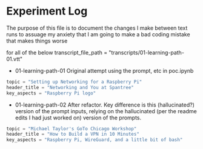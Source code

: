 # Experiment Log

The purpose of this file is to document the changes I make between text runs to
assuage my anxiety that I am going to make a bad coding mistake that makes
things worse

for all of the below transcript_file_path = "transcripts/01-learning-path-01.vtt"

* 01-learning-path-01
Original attempt using the prompt, etc in poc.ipynb

```python
topic = "Setting up Networking for a Raspberry Pi"
header_title = "Networking and You at Spantree"
key_aspects = "Raspberry Pi logo"
```

* 01-learning-path-02
After refactor. Key difference is this (hallucinated?) version of the prompt
inputs, relying on the hallucinated (per the readme edits I had just worked on)
version of the prompts.

```python
topic = "Michael Taylor's GoTo Chicago Workshop"
header_title = "How to Build a VPN in 10 Minutes"
key_aspects = "Raspberry Pi, WireGuard, and a little bit of bash"
```
